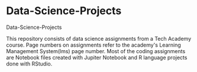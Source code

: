 # Data-Science-Projects
Data-Science-Projects

This repository consists of data science assignments from a Tech Academy course. Page numbers on assignments refer to the academy's Learning Management System(lms) page number.
Most of the coding assignments are Notebook files created with Jupiter Notebook and R language projects done with RStudio.
